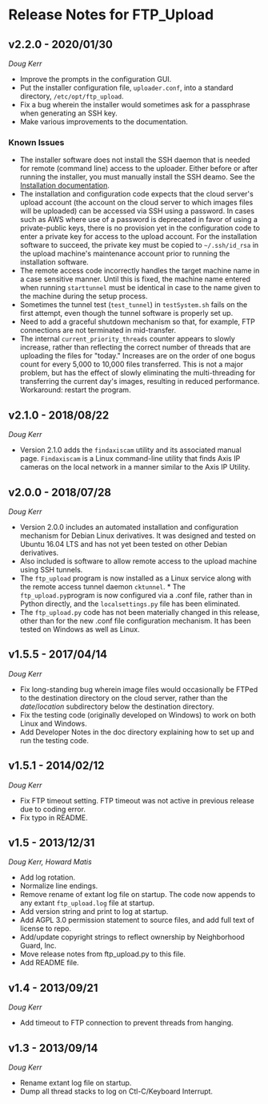 # Release Notes for FTP_Upload

## v2.2.0 - 2020/01/30
_Doug Kerr_

* Improve the prompts in the configuration GUI.
* Put the installer configuration file, `uploader.conf`, into a standard directory, `/etc/opt/ftp_upload`.
* Fix a bug wherein the installer would sometimes ask for a passphrase when generating an SSH key.
* Make various improvements to the documentation.

### Known Issues

* The installer software does not install the SSH daemon that is needed for remote (command line)  access to the uploader.  Either before or after running the installer, you must manually install the SSH deamo. See the [Installation documentation](Installation.md).    
* The installation and configuration code expects that the cloud server's upload account (the account on the cloud server to which images files will be uploaded) can be accessed via SSH using a password.  In cases such as AWS where use of a password is deprecated in favor of using a private-public keys, there is no provision yet in the configuration code to enter a private key for access to the upload account.  For the installation software to succeed, the private key must be copied to `~/.ssh/id_rsa` in the upload machine's maintenance account prior to running the installation software.
* The remote access code incorrectly handles the target machine name in a case sensitive manner.  Until this is fixed, the machine name entered when running `starttunnel` must be identical in case to the name given to the machine during the setup process.
* Sometimes the tunnel test (`test_tunnel`) in `testSystem.sh` fails on the first attempt, even though the tunnel software is properly set up.
* Need to add a graceful shutdown mechanism so that, for example, FTP connections are not terminated in mid-transfer.
* The internal `current_priority_threads` counter appears to slowly increase, rather than reflecting the correct number of threads that are uploading the files for "today."  Increases are on the order of one bogus count for every 5,000 to 10,000 files transferred.  This is not a major problem, but has the effect of slowly eliminating the multi-threading for transferring the current day's images, resulting in reduced performance. Workaround: restart the program.


## v2.1.0 - 2018/08/22
_Doug Kerr_

* Version 2.1.0 adds the `findaxiscam` utility and its associated manual page.  `Findaxiscam` is a Linux command-line utility that finds Axis IP cameras on the local network in a manner similar to the Axis IP Utility.

## v2.0.0 - 2018/07/28
_Doug Kerr_

* Version 2.0.0 includes an automated installation and configuration mechanism for Debian Linux derivatives.  It was designed and tested on Ubuntu 16.04 LTS and has not yet been tested on other Debian derivatives.
* Also included is software to allow remote access to the upload machine using SSH tunnels.
* The `ftp_upload` program is now installed as a Linux service along with the remote access tunnel daemon `cktunnel`.  * The `ftp_upload.py`program is now configured via a .conf file, rather than in Python directly, and the `localsettings.py` file has been eliminated.
* The `ftp_upload.py` code has not been materially changed in this release, other than for the new .conf file configuration mechanism.  It has been tested on Windows as well as Linux.

## v1.5.5 - 2017/04/14
_Doug Kerr_

* Fix long-standing bug wherein image files would occasionally be FTPed to the destination directory on the cloud server, rather than the _date_/_location_ subdirectory below the destination directory.
* Fix the testing code (originally developed on Windows) to work on both Linux and Windows.
* Add Developer Notes in the doc directory explaining how to set up and run the testing code.


## v1.5.1 - 2014/02/12
_Doug Kerr_

* Fix FTP timeout setting.  FTP timeout was not active in previous release due to coding error.
* Fix typo in README.

## v1.5 - 2013/12/31
_Doug Kerr, Howard Matis_

* Add log rotation.
* Normalize line endings.
* Remove rename of extant log file on startup.  The code now appends to any extant `ftp_upload.log` file at startup.
* Add version string and print to log at startup.
* Add AGPL 3.0 permission statement to source files, and add full text of license to repo.
* Add/update copyright strings to reflect ownership by Neighborhood Guard, Inc.
* Move release notes from ftp_upload.py to this file.
* Add README file.

## v1.4 - 2013/09/21
_Doug Kerr_

* Add timeout to FTP connection to prevent threads from hanging.

## v1.3 - 2013/09/14
_Doug Kerr_

* Rename extant log file on startup.
* Dump all thread stacks to log on Ctl-C/Keyboard Interrupt.

